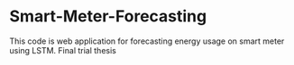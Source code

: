 # Smart-Meter-Forecasting
This code is web application for forecasting energy usage on smart meter using LSTM. Final trial thesis
